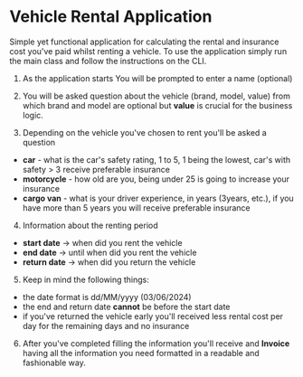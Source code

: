 # Vehicle Rental Application

Simple yet functional application for calculating the rental and insurance 
cost you've paid whilst renting a vehicle.
To use the application simply run the main class and follow the instructions on the
CLI.

1. As the application starts You will be prompted to enter a name (optional)

2. You will be asked question about the vehicle (brand, model, value) from which
brand and model are optional but **value** is crucial for the business logic.

3. Depending on the vehicle you've chosen to rent you'll be asked a question
 - **car** - what is the car's safety rating, 1 to 5, 1 being the lowest, car's with safety > 3 receive preferable insurance
 - **motorcycle** - how old are you, being under 25 is going to increase your insurance
 - **cargo van** - what is your driver experience, in years (3years, etc.), if you have more than 5 years you will receive preferable insurance

4. Information about the renting period 
 - **start date** -> when did you rent the vehicle
 - **end date** -> until when did you rent the vehicle
 - **return date** -> when did you return the vehicle

5. Keep in mind the following things:
 - the date format is dd/MM/yyyy (03/06/2024)
 - the end and return date **cannot** be before the start date
 - if you've returned the vehicle early you'll received less rental cost per day for the remaining days and no insurance

6. After you've completed filling the information you'll receive and **Invoice** having all the information you need formatted in a readable and fashionable way.